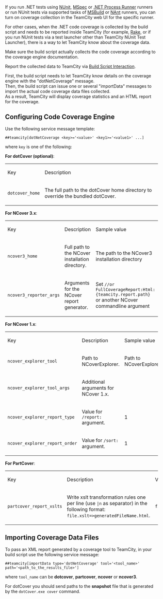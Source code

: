 [//]: # (title: Manually Configuring Reporting Coverage)
[//]: # (auxiliary-id: Manually Configuring Reporting Coverage)

If you run .NET tests using [NUnit](nunit.md), [MSpec](mspec.md) or [.NET Process Runner](net-process-runner.md) runners or run NUnit tests via supported tasks of [MSBuild](msbuild.md) or [NAnt](nant.md) runners, you can turn on coverage collection in the TeamCity web UI for the specific runner.

For other cases, when the .NET code coverage is collected by the build script and needs to be reported inside TeamCity (for example, [Rake](rake.md), or if you run NUnit tests via a test launcher other than TeamCity NUnit Test Launcher), there is a way to let TeamCity know about the coverage data.

Make sure the build script actually collects the code coverage according to the coverage engine documentation.

Report the collected data to TeamCity via [Build Script Interaction](build-script-interaction-with-teamcity.md).   

First, the build script needs to let TeamCity know details on the coverage engine with the "dotNetCoverage" message.   
Then, the build script can issue one or several "importData" messages to import the actual code coverage data files collected.   
As a result, TeamCity will display coverage statistics and an HTML report for the coverage.

## Configuring Code Coverage Engine

Use the following service message template:

```
##teamcity[dotNetCoverage <key>='<value>' <key1>='<value1>' ...]
```

where `key` is one of the following:   

__For dotCover (optional)__:

<table>
<tr>

<td>

Key 

</td>

<td>

Description

</td>
</tr>
<tr>

<td>

`dotcover_home`

</td>


<td>

The full path to the dotCover home directory to override the bundled dotCover. 

</td>
</tr>
</table>

__For NCover 3.x__:

<table>
<tr>

<td>

Key 

</td>

<td>

Description

</td>


<td>

Sample value

</td>
</tr>
<tr>

<td>

`ncover3_home`

</td>

<td>

Full path to the NCover installation directory.

</td>

<td>

The path to the NCover3 installation directory 

</td>
</tr>
<tr>

<td>

`ncover3_reporter_args`

</td>


<td>

Arguments for the NCover report generator.

</td>

<td>

Set `//or FullCoverageReport:Html:{teamcity.report.path}` or another NCover commandline argument 

</td>
</tr>
</table>

__For NCover 1.x__:

<table>
<tr>

<td>

Key

</td>

<td>

Description 

</td>


<td>

Sample value

</td>
</tr>
<tr>

<td>

`ncover_explorer_tool`

</td>

<td>

Path to NCoverExplorer. 

</td>

<td>

Path to NCoverExplorer

</td>
</tr>
<tr>

<td>

`ncover_explorer_tool_args`

</td>


<td>

Additional arguments for NCover 1.x.

</td>

<td>

</td>
</tr>
<tr>

<td>

`ncover_explorer_report_type`

</td>

<td>

Value for `/report:` argument. 

</td>

<td>

1

</td>
</tr>
<tr>

<td>

`ncover_explorer_report_order`

</td>

<td>

Value for `/sort:` argument.

</td>

<td>

1

</td>
</tr>
</table>

__For PartCover__:

<table>
<tr>

<td>

Key

</td>

<td>

Description 

</td>

<td>

Value 

</td>
</tr>
<tr>

<td>

`partcover_report_xslts`

</td>

<td>

Write xslt transformation rules one per line (use `|n` as separator) in the following format: `file.xslt=>generatedFileName.html`.

</td>


<td>

`file.xslt=>generatedFileName.html`

</td>
</tr>
</table>

## Importing Coverage Data Files

To pass an XML report generated by a coverage tool to TeamCity, in your build script use the following service message:

```
##teamcity[importData type='dotNetCoverage' tool='<tool_name>' path='<path_to_the_results_file>']

```

where `tool_name` can be __dotcover__, __partcover__, __ncover__ or __ncover3__. 


<warning>

For dotCover you should send paths to the __snapshot__ file that is generated by the `dotCover.exe cover` command.
</warning>
